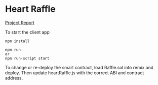 # Heart Raffle
[Project Report](https://docs.google.com/document/d/1E22SOfOuWbveKRCZLTUfjb7N70ANcQE_F6UOYPv5Q48/edit?usp=sharing)

To start the client app
```
npm install
```
```
npm run
or
npm run-script start
```
To change or re-deploy the smart contract, load Raffle.sol into remix and deploy. Then update heartRaffle.js with the correct ABI and contract address.
